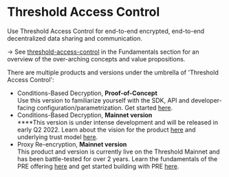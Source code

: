 # Threshold Access Control

Use Threshold Access Control for end-to-end encrypted, end-to-end decentralized data sharing and communication.&#x20;

\-> See [threshold-access-control](../../applications/threshold-access-control/ "mention") in the Fundamentals section for an overview of the over-arching concepts and value propositions.&#x20;

There are multiple products and versions under the umbrella of 'Threshold Access Control':

* Conditions-Based Decryption, **Proof-of-Concept** \
  Use this version to familiarize yourself with the SDK, API and developer-facing configuration/parametrization. Get started [here](get-started-with-tac.md).
* Conditions-Based Decryption, **Mainnet version** \
  ****This version is under intense development and will be released in early Q2 2022. Learn about the vision for the product [here](../../applications/threshold-access-control/conditions-based-decryption-cbd.md) and underlying trust model [here](trust-assumptions/cbd-mainnet-version.md).
* Proxy Re-encryption, **Mainnet version**\
  This product and version is currently live on the Threshold Mainnet and has been battle-tested for over 2 years. Learn the fundamentals of the PRE offering [here](../../applications/threshold-access-control/proxy-re-encryption-pre.md) and get started building with PRE [here](advanced-usage/proxy-re-encryption.md).&#x20;

